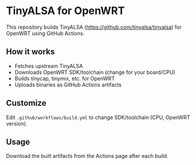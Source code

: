 # TinyALSA for OpenWRT

This repository builds TinyALSA (https://github.com/tinyalsa/tinyalsa) for OpenWRT using GitHub Actions.

## How it works

- Fetches upstream TinyALSA
- Downloads OpenWRT SDK/toolchain (change for your board/CPU)
- Builds tinycap, tinymix, etc. for OpenWRT
- Uploads binaries as GitHub Actions artifacts

## Customize

Edit `.github/workflows/build.yml` to change SDK/toolchain (CPU, OpenWRT version).

## Usage

Download the built artifacts from the Actions page after each build.